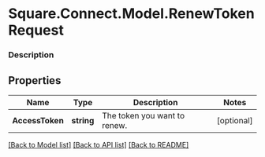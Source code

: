 # Square.Connect.Model.RenewTokenRequest

### Description



## Properties

Name | Type | Description | Notes
------------ | ------------- | ------------- | -------------
**AccessToken** | **string** | The token you want to renew. | [optional] 



[[Back to Model list]](../README.md#documentation-for-models) [[Back to API list]](../README.md#documentation-for-api-endpoints) [[Back to README]](../README.md)

